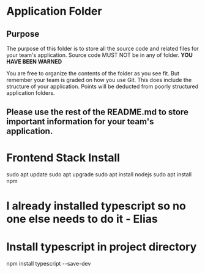 # Application Folder

## Purpose
The purpose of this folder is to store all the source code and related files for your team's application. Source code MUST NOT be in any of folder. <strong>YOU HAVE BEEN WARNED</strong>

You are free to organize the contents of the folder as you see fit. But remember your team is graded on how you use Git. This does include the structure of your application. Points will be deducted from poorly structured application folders.

## Please use the rest of the README.md to store important information for your team's application.

# Frontend Stack Install
sudo apt update
sudo apt upgrade
sudo apt install nodejs
sudo apt install npm 

# I already installed typescript so no one else needs to do it - Elias
# Install typescript in project directory
npm install typescript --save-dev

